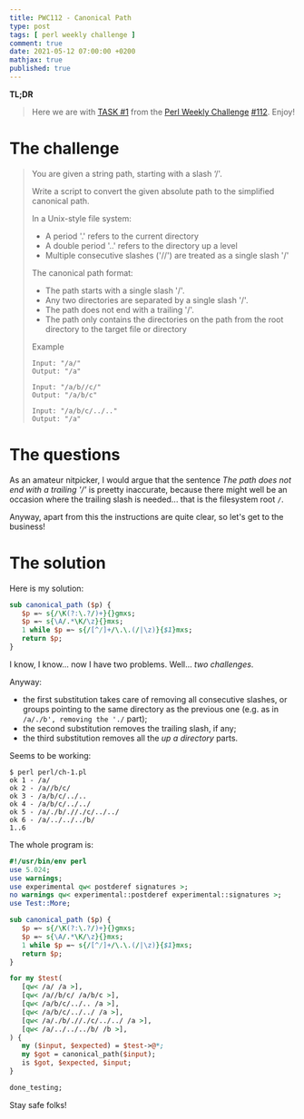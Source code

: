 ```yaml
---
title: PWC112 - Canonical Path
type: post
tags: [ perl weekly challenge ]
comment: true
date: 2021-05-12 07:00:00 +0200
mathjax: true
published: true
---
```


**TL;DR**

> Here we are with [TASK #1][] from the [Perl Weekly Challenge][]
> [#112][]. Enjoy!

# The challenge


> You are given a string path, starting with a slash ‘/'.
> 
> Write a script to convert the given absolute path to the simplified canonical path.
> 
> In a Unix-style file system:
> 
> - A period '.' refers to the current directory
> - A double period '..' refers to the directory up a level
> - Multiple consecutive slashes ('//') are treated as a single slash '/'
> 
> The canonical path format:
> 
> - The path starts with a single slash '/'.
> - Any two directories are separated by a single slash '/'.
> - The path does not end with a trailing '/'.
> - The path only contains the directories on the path from the root directory to the target file or directory
> 
> Example
> 
>     Input: "/a/"
>     Output: "/a"
>     
>     Input: "/a/b//c/"
>     Output: "/a/b/c"
>     
>     Input: "/a/b/c/../.."
>     Output: "/a"

# The questions

As an amateur nitpicker, I would argue that the sentence *The path does
not end with a trailing '/'* is preetty inaccurate, because there might
well be an occasion where the trailing slash is needed... that is the
filesystem root `/`.

Anyway, apart from this the instructions are quite clear, so let's get
to the business!


# The solution

Here is my solution:

```perl
sub canonical_path ($p) {
   $p =~ s{/\K(?:\.?/)+}{}gmxs;
   $p =~ s{\A/.*\K/\z}{}mxs;
   1 while $p =~ s{/[^/]+/\.\.(/|\z)}{$1}mxs;
   return $p;
}
```

I know, I know... now I have two problems. Well... *two challenges*.

Anyway:

- the first substitution takes care of removing all consecutive slashes,
  or groups pointing to the same directory as the previous one (e.g. as
  in `/a/./b', removing the './` part);
- the second substitution removes the trailing slash, if any;
- the third substitution removes all the *up a directory* parts.

Seems to be working:

```shell
$ perl perl/ch-1.pl 
ok 1 - /a/
ok 2 - /a//b/c/
ok 3 - /a/b/c/../..
ok 4 - /a/b/c/../../
ok 5 - /a/./b/.//./c/../../
ok 6 - /a/../../../b/
1..6
```

The whole program is:

```perl
#!/usr/bin/env perl
use 5.024;
use warnings;
use experimental qw< postderef signatures >;
no warnings qw< experimental::postderef experimental::signatures >;
use Test::More;

sub canonical_path ($p) {
   $p =~ s{/\K(?:\.?/)+}{}gmxs;
   $p =~ s{\A/.*\K/\z}{}mxs;
   1 while $p =~ s{/[^/]+/\.\.(/|\z)}{$1}mxs;
   return $p;
}

for my $test(
   [qw< /a/ /a >],
   [qw< /a//b/c/ /a/b/c >],
   [qw< /a/b/c/../.. /a >],
   [qw< /a/b/c/../../ /a >],
   [qw< /a/./b/.//./c/../../ /a >],
   [qw< /a/../../../b/ /b >],
) {
   my ($input, $expected) = $test->@*;
   my $got = canonical_path($input);
   is $got, $expected, $input;
}

done_testing;
```

Stay safe folks!

[Perl Weekly Challenge]: https://perlweeklychallenge.org/
[#112]: https://perlweeklychallenge.org/blog/perl-weekly-challenge-112/
[TASK #1]: https://perlweeklychallenge.org/blog/perl-weekly-challenge-112/#TASK1
[Perl]: https://www.perl.org/
